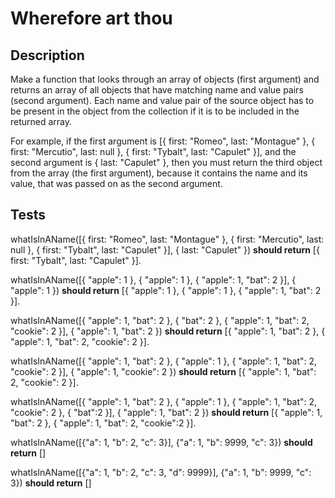 # Wherefore art thou

## Description

Make a function that looks through an array of objects (first argument) and returns an array of all objects that have matching name and value pairs (second argument). Each name and value pair of the source object has to be present in the object from the collection if it is to be included in the returned array.

For example, if the first argument is [{ first: "Romeo", last: "Montague" }, { first: "Mercutio", last: null }, { first: "Tybalt", last: "Capulet" }], and the second argument is { last: "Capulet" }, then you must return the third object from the array (the first argument), because it contains the name and its value, that was passed on as the second argument.

## Tests

whatIsInAName([{ first: "Romeo", last: "Montague" }, { first: "Mercutio", last: null }, { first: "Tybalt", last: "Capulet" }], { last: "Capulet" }) **should return** [{ first: "Tybalt", last: "Capulet" }].

whatIsInAName([{ "apple": 1 }, { "apple": 1 }, { "apple": 1, "bat": 2 }], { "apple": 1 }) **should return** [{ "apple": 1 }, { "apple": 1 }, { "apple": 1, "bat": 2 }].

whatIsInAName([{ "apple": 1, "bat": 2 }, { "bat": 2 }, { "apple": 1, "bat": 2, "cookie": 2 }], { "apple": 1, "bat": 2 }) **should return** [{ "apple": 1, "bat": 2 }, { "apple": 1, "bat": 2, "cookie": 2 }].

whatIsInAName([{ "apple": 1, "bat": 2 }, { "apple": 1 }, { "apple": 1, "bat": 2, "cookie": 2 }], { "apple": 1, "cookie": 2 }) **should return** [{ "apple": 1, "bat": 2, "cookie": 2 }].

whatIsInAName([{ "apple": 1, "bat": 2 }, { "apple": 1 }, { "apple": 1, "bat": 2, "cookie": 2 }, { "bat":2 }], { "apple": 1, "bat": 2 }) **should return** [{ "apple": 1, "bat": 2 }, { "apple": 1, "bat": 2, "cookie":2 }].

whatIsInAName([{"a": 1, "b": 2, "c": 3}], {"a": 1, "b": 9999, "c": 3}) **should return** []

whatIsInAName([{"a": 1, "b": 2, "c": 3, "d": 9999}], {"a": 1, "b": 9999, "c": 3}) **should return** []